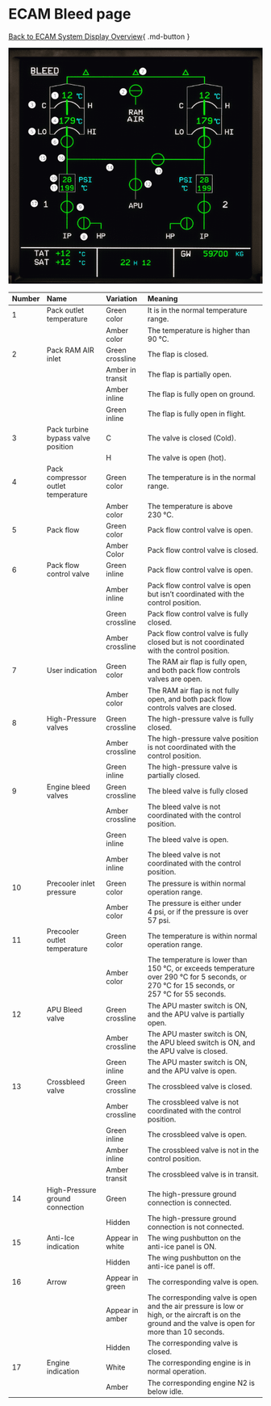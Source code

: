 ﻿# ECAM Bleed page

[Back to ECAM System Display Overview](index.md){ .md-button }

![ECAM SD Bleed page](../../../assets/a32nx-briefing/ecam/bleed.png "ECAM SD Bleed page")

| Number | Name                               | Variation        | Meaning                                                                                                                                               |
|:-------|:-----------------------------------|:-----------------|:------------------------------------------------------------------------------------------------------------------------------------------------------|
| 1      | Pack outlet temperature            | Green color      | It is in the normal temperature range.                                                                                                                |
|        |                                    | Amber color      | The temperature is higher than 90 °C.                                                                                                                 |
| 2      | Pack RAM AIR inlet                 | Green crossline  | The flap is closed.                                                                                                                                   |
|        |                                    | Amber in transit | The flap is partially open.                                                                                                                           |
|        |                                    | Amber inline     | The flap is fully open on ground.                                                                                                                     |
|        |                                    | Green inline     | The flap is fully open in flight.                                                                                                                     |
| 3      | Pack turbine bypass valve position | C                | The valve is closed (Cold).                                                                                                                           |
|        |                                    | H                | The valve is open (hot).                                                                                                                              |
| 4      | Pack compressor outlet temperature | Green color      | The temperature is in the normal range.                                                                                                               |
|        |                                    | Amber color      | The temperature is above 230 °C.                                                                                                                      |
| 5      | Pack flow                          | Green color      | Pack flow control valve is open.                                                                                                                      |
|        |                                    | Amber Color      | Pack flow control valve is closed.                                                                                                                    |
| 6      | Pack flow control valve            | Green inline     | Pack flow control valve is open.                                                                                                                      |
|        |                                    | Amber inline     | Pack flow control valve is open but isn’t coordinated with the control position.                                                                      |
|        |                                    | Green crossline  | Pack flow control valve is fully closed.                                                                                                              |
|        |                                    | Amber crossline  | Pack flow control valve is fully closed but is not coordinated with the control position.                                                             |
| 7      | User indication                    | Green color      | The RAM air flap is fully open, and both pack flow controls valves are open.                                                                          |
|        |                                    | Amber color      | The RAM air flap is not fully open, and both pack flow controls valves are closed.                                                                    |
| 8      | High-Pressure valves               | Green crossline  | The high-pressure valve is fully closed.                                                                                                              |
|        |                                    | Amber crossline  | The high-pressure valve position is not coordinated with the control position.                                                                        |
|        |                                    | Green inline     | The high-pressure valve is partially closed.                                                                                                          |
| 9      | Engine bleed valves                | Green crossline  | The bleed valve is fully closed                                                                                                                       |
|        |                                    | Amber crossline  | The bleed valve is not coordinated with the control position.                                                                                         |
|        |                                    | Green inline     | The bleed valve is open.                                                                                                                              |
|        |                                    | Amber inline     | The bleed valve is not coordinated with the control position.                                                                                         |
| 10     | Precooler inlet pressure           | Green color      | The pressure is within normal operation range.                                                                                                        |
|        |                                    | Amber color      | The pressure is either under 4 psi, or if the pressure is over 57 psi.                                                                                |
| 11     | Precooler outlet temperature       | Green color      | The temperature is within normal operation range.                                                                                                     |
|        |                                    | Amber color      | The temperature is lower than 150 °C, or exceeds temperature over 290 °C for 5 seconds, or 270 °C for 15 seconds, or 257 °C for 55 seconds.           |
| 12     | APU Bleed valve                    | Green crossline  | The APU master switch is ON, and the APU valve is partially open.                                                                                     |
|        |                                    | Amber crossline  | The APU master switch is ON, the APU bleed switch is ON, and the APU valve is closed.                                                                 |
|        |                                    | Green inline     | The APU master switch is ON, and the APU valve is open.                                                                                               |
| 13     | Crossbleed valve                   | Green crossline  | The crossbleed valve is closed.                                                                                                                       |
|        |                                    | Amber crossline  | The crossbleed valve is not coordinated with the control position.                                                                                    |
|        |                                    | Green inline     | The crossbleed valve is open.                                                                                                                         |
|        |                                    | Amber inline     | The crossbleed valve is not in the control position.                                                                                                  |
|        |                                    | Amber transit    | The crossbleed valve is in transit.                                                                                                                   |
| 14     | High-Pressure ground connection    | Green            | The high-pressure ground connection is connected.                                                                                                     |
|        |                                    | Hidden           | The high-pressure ground connection is not connected.                                                                                                 |
| 15     | Anti-Ice indication                | Appear in white  | The wing pushbutton on the anti-ice panel is ON.                                                                                                      |
|        |                                    | Hidden           | The wing pushbutton on the anti-ice panel is off.                                                                                                     |
| 16     | Arrow                              | Appear in green  | The corresponding valve is open.                                                                                                                      |
|        |                                    | Appear in amber  | The corresponding valve is open and the air pressure is low or high, or the aircraft is on the ground and the valve is open for more than 10 seconds. |
|        |                                    | Hidden           | The corresponding valve is closed.                                                                                                                    |
| 17     | Engine indication                  | White            | The corresponding engine is in normal operation.                                                                                                      |
|        |                                    | Amber            | The corresponding engine N2 is below idle.                                                                                                            |

